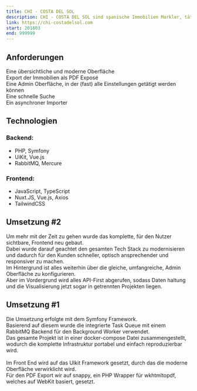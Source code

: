 ```yaml
---
title: CHI - COSTA DEL SOL  
description: CHI - COSTA DEL SOL sind spanische Immobilien Markler, tätig in der Costa del sol(auf deutsch Küste der Sonne).  
link: https://chi-costadelsol.com  
start: 201803  
end: 999999  
---
```


<Card>

## Anforderungen
Eine übersichtliche und moderne Oberfläche  
Export der Immobilien als PDF Exposé  
Eine Admin Oberfläche, in der (fast) alle Einstellungen getätigt werden können  
Eine schnelle Suche  
Ein asynchroner Importer

</Card>

<Card>

## Technologien

### Backend:
- PHP, Symfony
- UiKit, Vue.js
- RabbitMQ, Mercure

### Frontend:
- JavaScript, TypeScript
- Nuxt.JS, Vue.js, Axios
- TailwindCSS

</Card>

<Card>

## Umsetzung #2

Um mehr mit der Zeit zu gehen wurde das komplette, für den Nutzer sichtbare, Frontend neu gebaut.  
Dabei wurde darauf geachtet den gesamten Tech Stack zu modernisieren und dadurch für den Kunden schneller, optisch ansprechender und responsiver zu machen.  
Im Hintergrund ist alles weiterhin über die gleiche, umfangreiche, Admin Oberfläche zu konfigurieren.  
Aber im Vordergrund wird alles API-First abgerufen, sodass Daten haltung und die Visualisierung jetzt sogar in getrennten Projekten liegen.

</Card>

<Card>

## Umsetzung #1

Die Umsetzung erfolgte mit dem Symfony Framework.  
Basierend auf diesem wurde die integrierte Task Queue mit einem RabbitMQ Backend für den Background Worker verwendet.  
Das gesamte Projekt ist in einer docker-compose Datei zusammengestellt, wodurch die komplette Infrastruktur portabel  und einfach reproduzierbar wird.  
<br>
Im Front End wird auf das UIkit Framework gesetzt, durch das die moderne Oberfläche verwirklicht wird.  
Für den PDF Export wir auf snappy, ein PHP Wrapper für wkhtmltopdf, welches auf WebKit basiert, gesetzt.

</Card>
